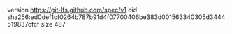 version https://git-lfs.github.com/spec/v1
oid sha256:ed0def1cf0264b787b91d4f07700406be383d001563340305d3444519837cfcf
size 487
